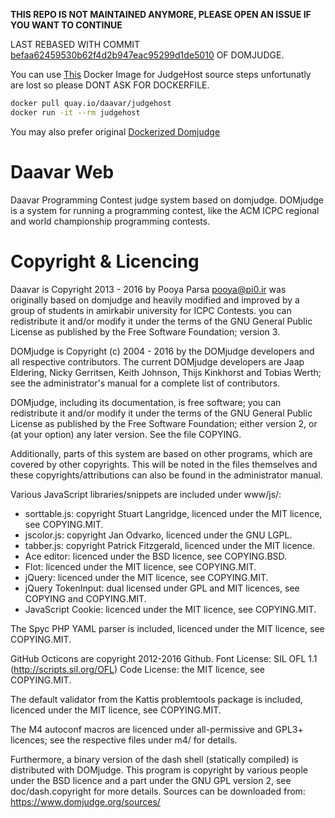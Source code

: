 **THIS REPO IS NOT MAINTAINED ANYMORE, PLEASE OPEN AN ISSUE IF YOU WANT TO CONTINUE**

LAST REBASED WITH COMMIT [befaa62459530b62f4d2b947eac95299d1de5010](https://github.com/DOMjudge/domjudge/tree/befaa62459530b62f4d2b947eac95299d1de5010) OF DOMJUDGE.

You can use [This](https://quay.io/repository/daavar/judgehost) Docker Image for JudgeHost source steps unfortunatly are lost so please DONT ASK FOR DOCKERFILE.
```bash
docker pull quay.io/daavar/judgehost
docker run -it --rm judgehost
```

You may also prefer original [Dockerized Domjudge](https://github.com/daavar/domjudge)

# Daavar Web
Daavar Programming Contest judge system based on domjudge. DOMjudge is a system for running a programming contest, like the ACM ICPC regional and world championship programming contests.

# Copyright & Licencing

Daavar is Copyright 2013 - 2016 by Pooya Parsa <pooya@pi0.ir> was originally based on domjudge and heavily modified and improved by a group of students in amirkabir university for ICPC Contests. 
you can redistribute it and/or modify it under the terms of the GNU General Public License as published by the Free Software Foundation; version 3.
   
DOMjudge is Copyright (c) 2004 - 2016 by the DOMjudge developers and
all respective contributors. The current DOMjudge developers are Jaap
Eldering, Nicky Gerritsen, Keith Johnson, Thijs Kinkhorst and Tobias
Werth; see the administrator's manual for a complete list of
contributors.

DOMjudge, including its documentation, is free software; you can
redistribute it and/or modify it under the terms of the GNU General
Public License as published by the Free Software Foundation; either
version 2, or (at your option) any later version. See the file
COPYING.

Additionally, parts of this system are based on other programs, which
are covered by other copyrights. This will be noted in the files
themselves and these copyrights/attributions can also be found in the
administrator manual.

Various JavaScript libraries/snippets are included under www/js/:
- sorttable.js: copyright Stuart Langridge, licenced under the MIT
  licence, see COPYING.MIT.
- jscolor.js: copyright Jan Odvarko, licenced under the GNU LGPL.
- tabber.js: copyright Patrick Fitzgerald, licenced under the MIT licence.
- Ace editor: licenced under the BSD licence, see COPYING.BSD.
- Flot: licenced under the MIT licence, see COPYING.MIT.
- jQuery: licenced under the MIT licence, see COPYING.MIT.
- jQuery TokenInput: dual licensed under GPL and MIT licences, see COPYING and COPYING.MIT.
- JavaScript Cookie: licenced under the MIT licence, see COPYING.MIT.

The Spyc PHP YAML parser is included, licenced under the MIT licence,
see COPYING.MIT.

GitHub Octicons are copyright 2012-2016 Github.
Font License: SIL OFL 1.1 (http://scripts.sil.org/OFL)
Code License: the MIT licence, see COPYING.MIT.

The default validator from the Kattis problemtools package is
included, licenced under the MIT licence, see COPYING.MIT.

The M4 autoconf macros are licenced under all-permissive and GPL3+
licences; see the respective files under m4/ for details.

Furthermore, a binary version of the dash shell (statically compiled)
is distributed with DOMjudge. This program is copyright by various
people under the BSD licence and a part under the GNU GPL version 2,
see doc/dash.copyright for more details.
Sources can be downloaded from: https://www.domjudge.org/sources/


